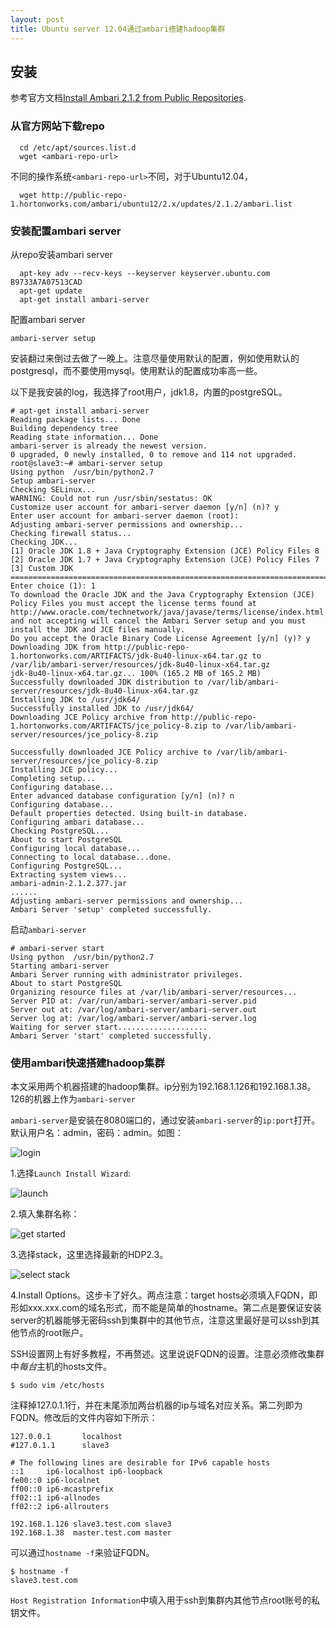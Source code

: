 ```yaml
---
layout: post
title: Ubuntu server 12.04通过ambari搭建hadoop集群
---
```


## 安装

参考官方文档[Install Ambari 2.1.2 from Public Repositories](https://cwiki.apache.org/confluence/display/AMBARI/Install+Ambari+2.1.2+from+Public+Repositories).

### 从官方网站下载repo

```
  cd /etc/apt/sources.list.d
  wget <ambari-repo-url>
```

不同的操作系统`<ambari-repo-url>`不同，对于Ubuntu12.04，

```
  wget http://public-repo-1.hortonworks.com/ambari/ubuntu12/2.x/updates/2.1.2/ambari.list 
```

### 安装配置ambari server

从repo安装ambari server

```
  apt-key adv --recv-keys --keyserver keyserver.ubuntu.com B9733A7A07513CAD
  apt-get update
  apt-get install ambari-server
```

配置ambari server

```
ambari-server setup
```

安装翻过来倒过去做了一晚上。注意尽量使用默认的配置，例如使用默认的postgresql，而不要使用mysql。使用默认的配置成功率高一些。

以下是我安装的log，我选择了root用户，jdk1.8，内置的postgreSQL。

```
# apt-get install ambari-server 
Reading package lists... Done
Building dependency tree       
Reading state information... Done
ambari-server is already the newest version.
0 upgraded, 0 newly installed, 0 to remove and 114 not upgraded.
root@slave3:~# ambari-server setup
Using python  /usr/bin/python2.7
Setup ambari-server
Checking SELinux...
WARNING: Could not run /usr/sbin/sestatus: OK
Customize user account for ambari-server daemon [y/n] (n)? y
Enter user account for ambari-server daemon (root):
Adjusting ambari-server permissions and ownership...
Checking firewall status...
Checking JDK...
[1] Oracle JDK 1.8 + Java Cryptography Extension (JCE) Policy Files 8
[2] Oracle JDK 1.7 + Java Cryptography Extension (JCE) Policy Files 7
[3] Custom JDK
==============================================================================
Enter choice (1): 1
To download the Oracle JDK and the Java Cryptography Extension (JCE) Policy Files you must accept the license terms found at http://www.oracle.com/technetwork/java/javase/terms/license/index.html and not accepting will cancel the Ambari Server setup and you must install the JDK and JCE files manually.
Do you accept the Oracle Binary Code License Agreement [y/n] (y)? y
Downloading JDK from http://public-repo-1.hortonworks.com/ARTIFACTS/jdk-8u40-linux-x64.tar.gz to /var/lib/ambari-server/resources/jdk-8u40-linux-x64.tar.gz
jdk-8u40-linux-x64.tar.gz... 100% (165.2 MB of 165.2 MB)
Successfully downloaded JDK distribution to /var/lib/ambari-server/resources/jdk-8u40-linux-x64.tar.gz
Installing JDK to /usr/jdk64/
Successfully installed JDK to /usr/jdk64/
Downloading JCE Policy archive from http://public-repo-1.hortonworks.com/ARTIFACTS/jce_policy-8.zip to /var/lib/ambari-server/resources/jce_policy-8.zip

Successfully downloaded JCE Policy archive to /var/lib/ambari-server/resources/jce_policy-8.zip
Installing JCE policy...
Completing setup...
Configuring database...
Enter advanced database configuration [y/n] (n)? n
Configuring database...
Default properties detected. Using built-in database.
Configuring ambari database...
Checking PostgreSQL...
About to start PostgreSQL
Configuring local database...
Connecting to local database...done.
Configuring PostgreSQL...
Extracting system views...
ambari-admin-2.1.2.377.jar
......
Adjusting ambari-server permissions and ownership...
Ambari Server 'setup' completed successfully.
```

启动`ambari-server`

```
# ambari-server start
Using python  /usr/bin/python2.7
Starting ambari-server
Ambari Server running with administrator privileges.
About to start PostgreSQL
Organizing resource files at /var/lib/ambari-server/resources...
Server PID at: /var/run/ambari-server/ambari-server.pid
Server out at: /var/log/ambari-server/ambari-server.out
Server log at: /var/log/ambari-server/ambari-server.log
Waiting for server start....................
Ambari Server 'start' completed successfully.
```

### 使用ambari快速搭建hadoop集群

本文采用两个机器搭建的hadoop集群。ip分别为192.168.1.126和192.168.1.38。126的机器上作为`ambari-server`

`ambari-server`是安装在8080端口的，通过安装`ambari-server`的`ip:port`打开。默认用户名：admin，密码：admin。如图：

![login]({{base.siteurl}}/images/ambari/1.png)

1.选择`Launch Install Wizard`:

![launch]({{base.siteurl}}/images/ambari/2.png)

2.填入集群名称：

![get started]({{site.baseurl}}/images/ambari/3.png)

3.选择stack，这里选择最新的HDP2.3。

![select stack]({{site.baseurl}}/images/ambari/4.png)

4.Install Options。这步卡了好久。两点注意：target hosts必须填入FQDN，即形如xxx.xxx.com的域名形式，而不能是简单的hostname。第二点是要保证安装server的机器能够无密码ssh到集群中的其他节点，注意这里最好是可以ssh到其他节点的root账户。

SSH设置网上有好多教程，不再赘述。这里说说FQDN的设置。注意必须修改集群中*每台*主机的hosts文件。

```
$ sudo vim /etc/hosts
```

注释掉127.0.1.1行，并在末尾添加两台机器的ip与域名对应关系。第二列即为FQDN。修改后的文件内容如下所示：

```
127.0.0.1       localhost
#127.0.1.1      slave3

# The following lines are desirable for IPv6 capable hosts
::1     ip6-localhost ip6-loopback
fe00::0 ip6-localnet
ff00::0 ip6-mcastprefix
ff02::1 ip6-allnodes
ff02::2 ip6-allrouters

192.168.1.126 slave3.test.com slave3
192.168.1.38  master.test.com master
```
可以通过`hostname -f`来验证FQDN。

```
$ hostname -f
slave3.test.com
```

`Host Registration Information`中填入用于ssh到集群内其他节点root账号的私钥文件。



